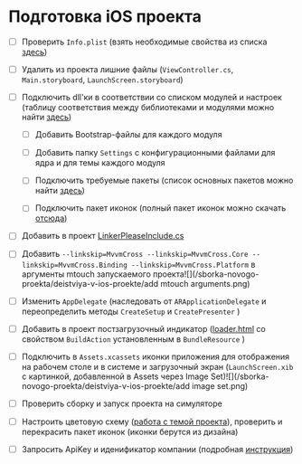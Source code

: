 # Подготовка iOS проекта

* [ ] Проверить `Info.plist` \(взять необходимые свойства из списка [здесь](/sborka-novogo-proekta/deistviya-v-ios-proekte/infoplist.md)\)

* [ ] Удалить из проекта лишние файлы \(`ViewController.cs`, `Main.storyboard`, `LaunchScreen.storyboard`\)

* [ ] Подключить dll'ки в соответствии со списком модулей и настроек \(таблицу соответствия между библиотеками и модулями можно найти [здесь](/perechen-bibliotek-modulei.md)\)

  * [ ] Добавить Bootstrap-файлы для каждого модуля

  * [ ] Добавить папку `Settings` с конфигурационными файлами для ядра и для темы каждого модуля

  * [ ] Подключить требуемые пакеты \(список основных пакетов можно найти [здесь](/sborka-novogo-proekta/spisok-paketov.md)\)

  * [ ] Подключить пакет иконок \(полный пакет иконок можно скачать [отсюда](/Images.zip)\)

* [ ] Добавить в проект [LinkerPleaseInclude.cs](/sborka-novogo-proekta/deistviya-v-ios-proekte/linkerpleaseinclude.md)

* [ ] Добавить `--linkskip=MvvmCross --linkskip=MvvmCross.Core --linkskip=MvvmCross.Binding --linkskip=MvvmCross.Platform` в аргументы mtouch запускаемого проекта![](/sborka-novogo-proekta/deistviya-v-ios-proekte/add mtouch arguments.png)

* [ ] Изменить `AppDelegate` \(наследовать от `ARApplicationDelegate` и переопределить методы `CreateSetup` и `CreatePresenter` \)

* [ ] Добавить в проект постзагрузочный индикатор \([loader.html](/sborka-novogo-proekta/deistviya-v-ios-proekte/loader.html) со свойством `BuildAction` установленным в `BundleResource` \)

* [ ] Подключить в `Assets.xcassets` иконки приложения для отображения на рабочем столе и в системе и загрузочный экран \(`LaunchScreen.xib` с картинкой, добавленной в Assets через Image Set\)![](/sborka-novogo-proekta/deistviya-v-ios-proekte/add image set.png)

* [ ] Проверить сборку и запуск проекта на симуляторе

* [ ] Настроить цветовую схему \([работа с темой проекта](/dorabotka-suschestvuyuschego-proekta/rabota-s-temoi-proekta.md)\), проверить и перекрасить пакет иконок \(иконки берутся из дизайна\)

* [ ] Запросить ApiKey и иденификатор компании \(подробная [инструкция](/sborka-novogo-proekta/zapros-litsenzii.md)\)



